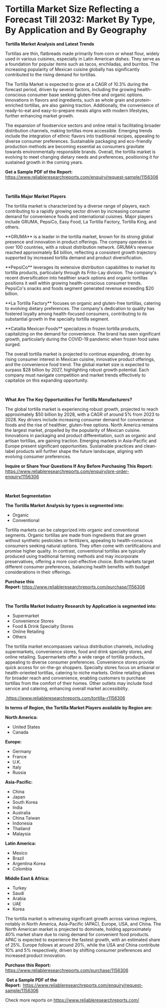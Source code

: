 <p><h1>Tortilla Market Size Reflecting a Forecast Till 2032: Market By Type, By Application and By Geography</h1></p><p><strong>Tortilla Market Analysis and Latest Trends</strong></p>
<p><p>Tortillas are thin, flatbreads made primarily from corn or wheat flour, widely used in various cuisines, especially in Latin American dishes. They serve as a foundation for popular items such as tacos, enchiladas, and burritos. The increasing popularity of Mexican cuisine globally has significantly contributed to the rising demand for tortillas.</p><p>The Tortilla Market is expected to grow at a CAGR of 10.3% during the forecast period, driven by several factors, including the growing health-conscious consumer base seeking gluten-free and organic options. Innovations in flavors and ingredients, such as whole grain and protein-enriched tortillas, are also gaining traction. Additionally, the convenience of ready-to-eat and easy-to-prepare meals aligns with modern lifestyles, further enhancing market growth.</p><p>The expansion of foodservice sectors and online retail is facilitating broader distribution channels, making tortillas more accessible. Emerging trends include the integration of ethnic flavors into traditional recipes, appealing to diverse consumer preferences. Sustainable packaging and eco-friendly production methods are becoming essential as consumers gravitate towards environmentally responsible brands. Overall, the tortilla market is evolving to meet changing dietary needs and preferences, positioning it for sustained growth in the coming years.</p></p>
<p><strong>Get a Sample PDF of the Report:&nbsp;</strong> <a href="https://www.reliableresearchreports.com/enquiry/request-sample/1156306?utm_campaign=2479&utm_medium=2&utm_source=Github&utm_content=ia&utm_term=14022025&utm_id=tortilla">https://www.reliableresearchreports.com/enquiry/request-sample/1156306</a></p>
<p>&nbsp;</p>
<p><strong>Tortilla Major Market Players</strong></p>
<p><p>The tortilla market is characterized by a diverse range of players, each contributing to a rapidly growing sector driven by increasing consumer demand for convenience foods and international cuisines. Major players include GRUMA, PepsiCo, Easy Food, La Tortilla Factory, Tortilla King, and others.</p><p>**GRUMA** is a leader in the tortilla market, known for its strong global presence and innovation in product offerings. The company operates in over 100 countries, with a robust distribution network. GRUMA's revenue reached approximately $4 billion, reflecting a consistent growth trajectory supported by increased tortilla demand and product diversification.</p><p>**PepsiCo** leverages its extensive distribution capabilities to market its tortilla products, particularly through its Frito-Lay division. The company's recent diversification into healthier snack options and organic tortillas positions it well within growing health-conscious consumer trends. PepsiCo's snacks and foods segment generated revenue exceeding $20 billion.</p><p>**La Tortilla Factory** focuses on organic and gluten-free tortillas, catering to evolving dietary preferences. The company's dedication to quality has fostered loyalty among health-focused consumers, contributing to its substantial growth in the specialty tortilla segment.</p><p>**Catallia Mexican Foods** specializes in frozen tortilla products, capitalizing on the demand for convenience. The brand has seen significant growth, particularly during the COVID-19 pandemic when frozen food sales surged.</p><p>The overall tortilla market is projected to continue expanding, driven by rising consumer interest in Mexican cuisine, innovative product offerings, and the convenience food trend. The global market size is expected to surpass $28 billion by 2027, highlighting robust growth potential. Each company must navigate competition and market trends effectively to capitalize on this expanding opportunity.</p></p>
<p>&nbsp;</p>
<p><strong>What Are The Key Opportunities For Tortilla Manufacturers?</strong></p>
<p><p>The global tortilla market is experiencing robust growth, projected to reach approximately $50 billion by 2028, with a CAGR of around 5% from 2023 to 2028. Key drivers include increasing consumer demand for convenience foods and the rise of healthier, gluten-free options. North America remains the largest market, propelled by the popularity of Mexican cuisine. Innovations in packaging and product differentiation, such as organic and artisan tortillas, are gaining traction. Emerging markets in Asia-Pacific and Europe present significant opportunities. Sustainable practices and clean-label products will further shape the future landscape, aligning with evolving consumer preferences.</p></p>
<p><strong>Inquire or Share Your Questions If Any Before Purchasing This Report:</strong> <a href="https://www.reliableresearchreports.com/enquiry/pre-order-enquiry/1156306?utm_campaign=2479&utm_medium=2&utm_source=Github&utm_content=ia&utm_term=14022025&utm_id=tortilla">https://www.reliableresearchreports.com/enquiry/pre-order-enquiry/1156306</a></p>
<p>&nbsp;</p>
<p><strong>Market Segmentation</strong></p>
<p><strong>The Tortilla Market Analysis by types is segmented into:</strong></p>
<p><ul><li>Organic</li><li>Conventional</li></ul></p>
<p><p>Tortilla markets can be categorized into organic and conventional segments. Organic tortillas are made from ingredients that are grown without synthetic pesticides or fertilizers, appealing to health-conscious consumers seeking natural options. They often come with certifications and promise higher quality. In contrast, conventional tortillas are typically produced using traditional farming methods and may incorporate preservatives, offering a more cost-effective choice. Both markets target different consumer preferences, balancing health benefits with budget considerations in their offerings.</p></p>
<p><strong>Purchase this Report:&nbsp;</strong><a href="https://www.reliableresearchreports.com/purchase/1156306?utm_campaign=2479&utm_medium=2&utm_source=Github&utm_content=ia&utm_term=14022025&utm_id=tortilla">https://www.reliableresearchreports.com/purchase/1156306</a></p>
<p>&nbsp;</p>
<p><strong>The Tortilla Market Industry Research by Application is segmented into:</strong></p>
<p><ul><li>Supermarket</li><li>Convenience Stores</li><li>Food & Drink Specialty Stores</li><li>Online Retailing</li><li>Others</li></ul></p>
<p><p>The tortilla market encompasses various distribution channels, including supermarkets, convenience stores, food and drink specialty stores, and online retailing. Supermarkets offer a wide range of tortilla products, appealing to diverse consumer preferences. Convenience stores provide quick access for on-the-go shoppers. Specialty stores focus on artisanal or health-oriented tortillas, catering to niche markets. Online retailing allows for broader reach and convenience, enabling customers to purchase tortillas from the comfort of their homes. Other outlets may include food service and catering, enhancing overall market accessibility.</p></p>
<p><a href="https://www.reliableresearchreports.com/tortilla-r1156306?utm_campaign=2479&utm_medium=2&utm_source=Github&utm_content=ia&utm_term=14022025&utm_id=tortilla">&nbsp;https://www.reliableresearchreports.com/tortilla-r1156306</a></p>
<p><strong>In terms of Region, the Tortilla Market Players available by Region are:</strong></p>
<p>
    <p> <strong> North America: </strong>
        <ul>
            <li>United States</li>
            <li>Canada</li>
        </ul>
        </p> 
    <p> <strong> Europe: </strong>
        <ul>
            <li>Germany</li>
            <li>France</li>
            <li>U.K.</li>
            <li>Italy</li>
            <li>Russia</li>
        </ul>
        </p> 
    <p> <strong> Asia-Pacific: </strong>
        <ul>
            <li>China</li>
            <li>Japan</li>
            <li>South Korea</li>
            <li>India</li>
            <li>Australia</li>
            <li>China Taiwan</li>
            <li>Indonesia</li>
            <li>Thailand</li>
            <li>Malaysia</li>
        </ul>
        </p> 
    <p> <strong> Latin America: </strong>
        <ul>
            <li>Mexico</li>
            <li>Brazil</li>
            <li>Argentina Korea</li>
            <li>Colombia</li>
        </ul>
        </p> 
    <p> <strong> Middle East & Africa: </strong>
        <ul>
            <li>Turkey</li>
            <li>Saudi</li>
            <li>Arabia</li>
            <li>UAE</li>
            <li>Korea</li>
        </ul>
    </p>
    </p>
<p><p>The tortilla market is witnessing significant growth across various regions, notably in North America, Asia-Pacific (APAC), Europe, USA, and China. The North American market is projected to dominate, holding approximately 40% market share due to rising demand for convenient food products. APAC is expected to experience the fastest growth, with an estimated share of 25%. Europe follows at around 20%, while the USA and China contribute 10% and 5% respectively, driven by shifting consumer preferences and increased product innovation.</p></p>
<p><strong>Purchase this Report: </strong><a href="https://www.reliableresearchreports.com/purchase/1156306?utm_campaign=2479&utm_medium=2&utm_source=Github&utm_content=ia&utm_term=14022025&utm_id=tortilla">https://www.reliableresearchreports.com/purchase/1156306</a></p>
<p>&nbsp;<strong>Get a Sample PDF of the Report:&nbsp;&nbsp;</strong><a href="https://www.reliableresearchreports.com/enquiry/request-sample/1156306?utm_campaign=2479&utm_medium=2&utm_source=Github&utm_content=ia&utm_term=14022025&utm_id=tortilla">https://www.reliableresearchreports.com/enquiry/request-sample/1156306</a></p>
<p><strong></strong></p>
<p>Check more reports on <a href="https://www.reliableresearchreports.com/?utm_campaign=2479&utm_medium=2&utm_source=Github&utm_content=ia&utm_term=14022025&utm_id=tortilla">https://www.reliableresearchreports.com/</a></p>